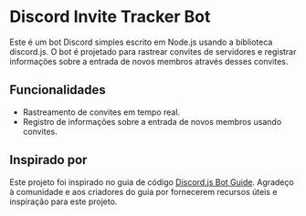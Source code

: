 # Discord Invite Tracker Bot

Este é um bot Discord simples escrito em Node.js usando a biblioteca discord.js. O bot é projetado para rastrear convites de servidores e registrar informações sobre a entrada de novos membros através desses convites.

## Funcionalidades

- Rastreamento de convites em tempo real.
- Registro de informações sobre a entrada de novos membros usando convites.

## Inspirado por

Este projeto foi inspirado no guia de código [Discord.js Bot Guide](https://github.com/AnIdiotsGuide/discordjs-bot-guide/blob/master/coding-guides/tracking-used-invites.md). Agradeço à comunidade e aos criadores do guia por fornecerem recursos úteis e inspiração para este projeto.